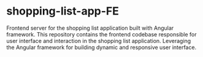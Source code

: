 # shopping-list-app-FE
Frontend server for the shopping list application built with Angular framework. This repository contains the frontend codebase responsible for user interface and interaction in the shopping list application. Leveraging the Angular framework for building dynamic and responsive user interface.
